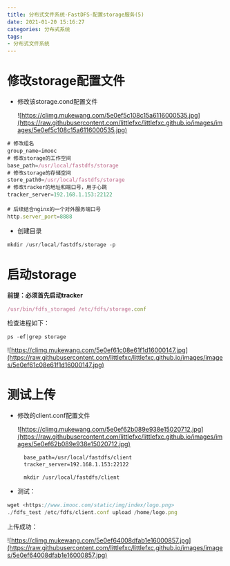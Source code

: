 ```yaml
---
title: 分布式文件系统-FastDFS-配置storage服务(5)
date: 2021-01-20 15:16:27
categories: 分布式系统
tags:
- 分布式文件系统
---
```


# 修改storage配置文件

- 修改该storage.cond配置文件

  ![https://climg.mukewang.com/5e0ef5c108c15a6116000535.jpg](https://raw.githubusercontent.com/littlefxc/littlefxc.github.io/images/images/5e0ef5c108c15a6116000535.jpg)

```jsx
# 修改组名
group_name=imooc
# 修改storage的工作空间
base_path=/usr/local/fastdfs/storage
# 修改storage的存储空间
store_path0=/usr/local/fastdfs/storage
# 修改tracker的地址和端口号，用于心跳
tracker_server=192.168.1.153:22122

# 后续结合nginx的一个对外服务端口号
http.server_port=8888
```

- 创建目录

```jsx
mkdir /usr/local/fastdfs/storage -p
```

# 启动storage

**前提：必须首先启动tracker**

```jsx
/usr/bin/fdfs_storaged /etc/fdfs/storage.conf
```

检查进程如下：

```jsx
ps -ef|grep storage
```

![https://climg.mukewang.com/5e0ef61c08e61f1d16000147.jpg](https://raw.githubusercontent.com/littlefxc/littlefxc.github.io/images/images/5e0ef61c08e61f1d16000147.jpg)

# 测试上传

- 修改的client.conf配置文件

  ![https://climg.mukewang.com/5e0ef62b089e938e15020712.jpg](https://raw.githubusercontent.com/littlefxc/littlefxc.github.io/images/images/5e0ef62b089e938e15020712.jpg)

  ```
    base_path=/usr/local/fastdfs/client
    tracker_server=192.168.1.153:22122
  ```

  ```
    mkdir /usr/local/fastdfs/client
  ```

- 测试：

```jsx
wget <https://www.imooc.com/static/img/index/logo.png>
./fdfs_test /etc/fdfs/client.conf upload /home/logo.png
```

上传成功：

![https://climg.mukewang.com/5e0ef64008dfab1e16000857.jpg](https://raw.githubusercontent.com/littlefxc/littlefxc.github.io/images/images/5e0ef64008dfab1e16000857.jpg)